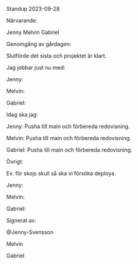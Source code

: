 Standup 2023-09-28

Närvarande:

Jenny Melvin Gabriel


Genomgång av gårdagen:

Slutförde det sista och projektet är klart.



Jag jobbar just nu med:

Jenny: 

Melvin: 

Gabriel: 




Idag ska jag:

Jenny: Pusha till main och förbereda redovisning.

Melvin: Pusha till main och förbereda redovisning.

Gabriel: Pusha till main och förbereda redovisning.




Övrigt:

Ev. för skojs skull så ska vi försöka deploya.


Jenny:

Melvin:

Gabriel:




Signerat av:

@Jenny-Svensson

Melvin

Gabriel
